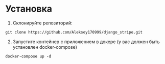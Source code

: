 # Установка

1. Склонируйте репозиторий:
```
git clone https://github.com/Aleksey170999/django_stripe.git
```
2. Запустите контейнер с приложением в докере (у вас должен быть установлен docker-compose)
```
docker-compose up -d